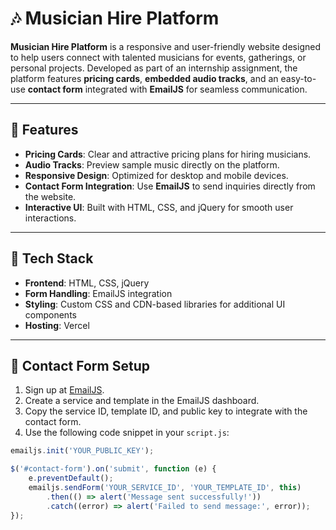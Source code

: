 # 🎶 Musician Hire Platform  

**Musician Hire Platform** is a responsive and user-friendly website designed to help users connect with talented musicians for events, gatherings, or personal projects. Developed as part of an internship assignment, the platform features **pricing cards**, **embedded audio tracks**, and an easy-to-use **contact form** integrated with **EmailJS** for seamless communication.  

---

## 🚀 Features  

- **Pricing Cards**: Clear and attractive pricing plans for hiring musicians.  
- **Audio Tracks**: Preview sample music directly on the platform.  
- **Responsive Design**: Optimized for desktop and mobile devices.  
- **Contact Form Integration**: Use **EmailJS** to send inquiries directly from the website.  
- **Interactive UI**: Built with HTML, CSS, and jQuery for smooth user interactions.  

---

## 🌟 Tech Stack  

- **Frontend**: HTML, CSS, jQuery  
- **Form Handling**: EmailJS integration  
- **Styling**: Custom CSS and CDN-based libraries for additional UI components  
- **Hosting**: Vercel  

---

## 📧 Contact Form Setup  

1. Sign up at [EmailJS](https://emailjs.com).  
2. Create a service and template in the EmailJS dashboard.  
3. Copy the service ID, template ID, and public key to integrate with the contact form.  
4. Use the following code snippet in your `script.js`:  

```javascript  
emailjs.init('YOUR_PUBLIC_KEY');  

$('#contact-form').on('submit', function (e) {  
    e.preventDefault();  
    emailjs.sendForm('YOUR_SERVICE_ID', 'YOUR_TEMPLATE_ID', this)  
        .then(() => alert('Message sent successfully!'))  
        .catch((error) => alert('Failed to send message:', error));  
});  
```  

